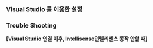 ### Visual Studio 를 이용한 설정


### Trouble Shooting
**[Visual Studio 연결 이후, Intellisense인텔리센스 동작 안할 때]**
